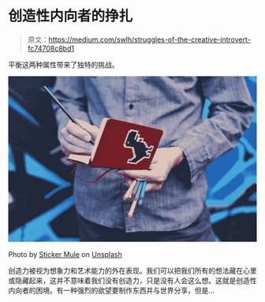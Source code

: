 # 创造性内向者的挣扎

> 原文：<https://medium.com/swlh/struggles-of-the-creative-introvert-fc74708c8bd1>

平衡这两种属性带来了独特的挑战。

![](img/32697e5b384eae241655021377f9951c.png)

Photo by [Sticker Mule](https://unsplash.com/@stickermule?utm_source=medium&utm_medium=referral) on [Unsplash](https://unsplash.com?utm_source=medium&utm_medium=referral)

创造力被视为想象力和艺术能力的外在表现。我们可以把我们所有的想法藏在心里或隐藏起来，这并不意味着我们没有创造力，只是没有人会这么想。这就是创造性内向者的困境。有一种强烈的欲望要制作东西并与世界分享，但是…